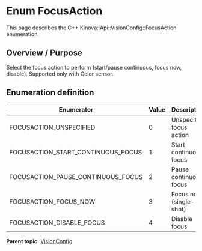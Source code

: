 # Enum FocusAction

This page describes the C++ Kinova::Api::VisionConfig::FocusAction enumeration.

## Overview / Purpose

Select the focus action to perform \(start/pause continuous, focus now, disable\). Supported only with Color sensor.

## Enumeration definition

|Enumerator|Value|Description|
|----------|-----|-----------|
|FOCUSACTION\_UNSPECIFIED|0|Unspecified focus action|
|FOCUSACTION\_START\_CONTINUOUS\_FOCUS|1|Start continuous focus|
|FOCUSACTION\_PAUSE\_CONTINUOUS\_FOCUS|2|Pause continuous focus|
|FOCUSACTION\_FOCUS\_NOW|3|Focus now \(single-shot\)|
|FOCUSACTION\_DISABLE\_FOCUS|4|Disable focus|

**Parent topic:** [VisionConfig](../references/summary_VisionConfig.md)

